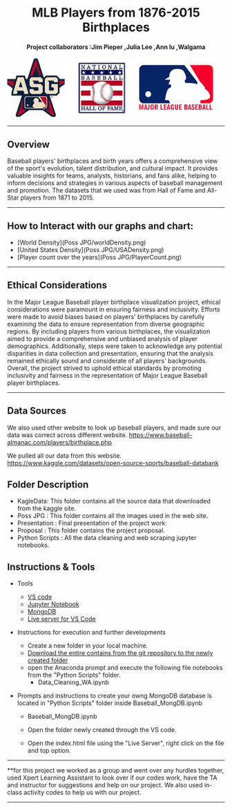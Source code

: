 <h1 align="center">MLB Players from 1876-2015 Birthplaces </h1>
<h4 align="center"> Project collaborators :Jim Pieper ,Julia Lee ,Ann lu ,Walgama</h4>

<div align="center">
	<img src="Poss JPG/ReadmeImmage.png">
</div>

*********
## Overview

Baseball players' birthplaces and birth years offers a comprehensive view of the sport's evolution, talent distribution, and cultural impact. It provides valuable insights for teams, analysts, historians, and fans alike, helping to inform decisions and strategies in various aspects of baseball management and promotion. The datasets that we used was from Hall of Fame and All-Star players from 1871 to 2015.
***********
## How to Interact with our graphs and chart:
- [World Density](Poss JPG/worldDensity.png)
- [United States Density](Poss JPG/USADensity.png)
- [Player count over the years](Poss JPG/PlayerCount.png)

**********
## Ethical Considerations

In the Major League Baseball player birthplace visualization project, ethical considerations were paramount in ensuring fairness and inclusivity. Efforts were made to avoid biases based on players' birthplaces by carefully examining the data to ensure representation from diverse geographic regions. By including players from various birthplaces, the visualization aimed to provide a comprehensive and unbiased analysis of player demographics. Additionally, steps were taken to acknowledge any potential disparities in data collection and presentation, ensuring that the analysis remained ethically sound and considerate of all players' backgrounds. Overall, the project strived to uphold ethical standards by promoting inclusivity and fairness in the representation of Major League Baseball player birthplaces.

**********
## Data Sources

We also used other website to look up baseball players, and made sure our data was correct across different website.
https://www.baseball-almanac.com/players/birthplace.php

We pulled all our data from this website.
https://www.kaggle.com/datasets/open-source-sports/baseball-databank

## Folder Description
- KagleData: This folder contains all the source data that downloaded from the kaggle site.
- Poss JPG : This folder contains all the images used in the web site.
- Presentation : Final presentation of the project work:
- Proposal : This folder contains the project proposal. 
- Python Scripts : All the data cleaning and web scraping jupyter notebooks.

## Instructions & Tools 
- Tools 
  - [VS code](https://code.visualstudio.com/download)
  - [Jupyter Notebook](https://docs.anaconda.com/anaconda/install/)
  - [MongoDB](https://www.mongodb.com/try/download/community)
  - [Live server for VS Code](https://marketplace.visualstudio.com/items?itemName=ritwickdey.LiveServer)
  
- Instructions for execution and further developments
  - Create a new folder  in your local machine.
  - [Download the entire contains from the git repository to the newly created folder ]()
  - open the Anaconda prompt and execute the following file notebooks from the "Python Scripts" folder.
	- Data_Cleaning_WA.ipynb
- Prompts and instructions to create your owng MongoDB database is located in "Python Scripts" folder inside Baseball_MongDB.ipynb 
	- Baseball_MongDB.ipynb
	
  - Open the folder newly created through the VS code.
  - Open the index.html file using the "Live Server", right click on the file and top option.   


**********
**for this project we worked as a group and went over any hurdles together, used Xpert Learning Assistant to look over if our codes work, have the TA and instructor for suggestions and help on our project. We also used in-class activity codes to help us with our project.
********
   
